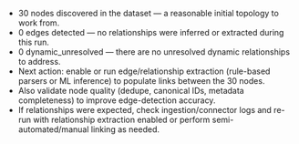 - 30 nodes discovered in the dataset — a reasonable initial topology to work from.
- 0 edges detected — no relationships were inferred or extracted during this run.
- 0 dynamic_unresolved — there are no unresolved dynamic relationships to address.
- Next action: enable or run edge/relationship extraction (rule-based parsers or ML inference) to populate links between the 30 nodes.
- Also validate node quality (dedupe, canonical IDs, metadata completeness) to improve edge-detection accuracy.
- If relationships were expected, check ingestion/connector logs and re-run with relationship extraction enabled or perform semi-automated/manual linking as needed.